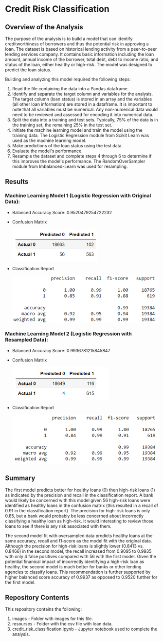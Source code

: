 # Credit Risk Classification

## Overview of the Analysis
The purpose of the analysis is to build a model that can identify creditworthiness of borrowers and thus the potential risk in approving a loan. The dataset is based on historical lending activity from a peer-to-peer lending services company. It contains basic information including the loan amount, annual income of the borrower, total debt, debt to income ratio, and status of the loan, either healthy or high-risk. The model was designed to predict the loan status.

Building and analyzing this model required the following steps:
1. Read the file containing the data into a Pandas dataframe.
2. Identify and separate the target column and variables for the analysis. The target column (loan status) is stored in an array and the variables (all other loan information) are stored in a dataframe. It is important to note that all variables must be numerical. Any non-numerical data would need to be reviewed and assessed for encoding it into numerical data.
3. Split the data into a training and test sets. Typically, 75% of the data is in the training set, the remaining 25% in the test set.
4. Initiate the machine learning model and train the model using the training data. The Logistic Regression module from Scikit Learn was used as the machine learning model.
5. Make predictions of the loan status using the test data.
6. Evaluate the model's performance.
7. Resample the dataset and complete steps 4 through 6 to determine if this improves the model's performance. The RandomOverSampler module from Imbalanced-Learn was used for resampling.

## Results

### Machine Learning Model 1 (Logistic Regression with Original Data):
* Balanced Accuracy Score: 0.9520479254722232
* Confusion Matrix

    ![confusion_matrix_1.png](images/confusion_matrix_1.png)
* Classification Report

    ![classification_report_1.png](images/classification_report_1.png)

### Machine Learning Model 2 (Logistic Regression with Resampled Data):
* Balanced Accuracy Score: 0.9936781215845847
* Confusion Matrix

    ![confusion_matrix_2.png](images/confusion_matrix_2.png)
* Classification Report

    ![classification_report_2.png](images/classification_report_2.png)

## Summary

The first model predicts better for healthy loans (0) then high-risk loans (1) as indicated by the precision and recall in the classification report. A bank would likely be concerned with this model given 56 high-risk loans were identified as healthy loans in the confusion matrix (this resulted in a recall of 0.91 in the classification report). The precision for high-risk loans is only 0.85, but a bank would probably be less concerned about incorrectly classifying a healthy loan as high-risk. It would interesting to review those loans to see if there is any risk associated with them.

The second model fit with oversampled data predicts healthy loans at the same accuracy, recall and f1-score as the model fit with the original data. Although the precision for high-risk loans is slightly lower (0.8413 vs. 0.8466) in the second model, the recall increased from 0.9095 to 0.9935 with only 4 false positives compared with 56 with the first model. Given the potential finanical impact of incorrectly identifying a high-risk loan as healthy, the second model is much better for banks or other lending agencies to classify loans. This recommendation is further supported by higher balanced score accuracy of 0.9937 as opposed to 0.9520 further for the first model.

## Repository Contents
This repository contains the following:
1. images - Folder with images for this file.
2. resourses - Folder with the csv file with loan data.
3. credit_risk_classification.ipynb - Jupyter notebook used to complete the analysis.
